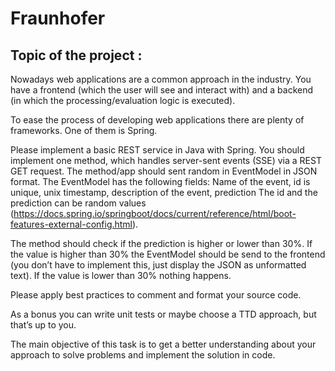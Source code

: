 # Fraunhofer

## Topic of the project : 
Nowadays web applications are a common approach in the industry. You have a frontend (which the user
will see and interact with) and a backend (in which the processing/evaluation logic is executed). 

To ease the process of developing web applications there are plenty of frameworks. One of them is Spring.


Please implement a basic REST service in Java with Spring. You should implement one method, which
handles server-sent events (SSE) via a REST GET request. The method/app should sent random in
EventModel in JSON format. The EventModel has the following fields:
Name of the event, id is unique, unix timestamp, description of the event, prediction
The id and the prediction can be random values (https://docs.spring.io/springboot/docs/current/reference/html/boot-features-external-config.html).


The method should check if the prediction is higher or lower than 30%. If the value is higher than 30% the EventModel should be send to
the frontend (you don’t have to implement this, just display the JSON as unformatted text). If the value is
lower than 30% nothing happens. 

Please apply best practices to comment and format your source code.

As a bonus you can write unit tests or maybe choose a TTD approach, but that’s up to you.

The main objective of this task is to get a better understanding about your approach to solve problems
and implement the solution in code.